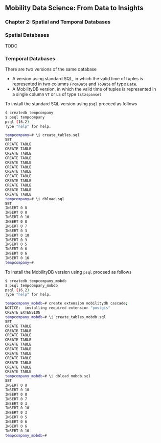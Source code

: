 ## Mobility Data Science: From Data to Insights
### Chapter 2: Spatial and Temporal Databases


### Spatial Databases

TODO

### Temporal Databases

There are two versions of the same database 
*  A version using standard SQL, in which the valid time of tuples is
   represented in two columns `FromDate` and `ToDate` of type `Date`.
*  A MobilityDB version, in which the valid time of tuples is
   represented in a single column `VT` or `LS` of type `tstzspanset`

To install the standard SQL version using `psql` proceed as follows
```bash
$ createdb tempcompany
$ psql tempcompany
psql (16.2)
Type "help" for help.

tempcompany=# \i create_tables.sql
SET
CREATE TABLE
CREATE TABLE
CREATE TABLE
CREATE TABLE
CREATE TABLE
CREATE TABLE
CREATE TABLE
CREATE TABLE
CREATE TABLE
CREATE TABLE
CREATE TABLE
CREATE TABLE
tempcompany=# \i dbload.sql
SET
INSERT 0 8
INSERT 0 8
INSERT 0 10
INSERT 0 8
INSERT 0 7
INSERT 0 3
INSERT 0 10
INSERT 0 3
INSERT 0 5
INSERT 0 6
INSERT 0 6
INSERT 0 16
tempcompany=#
```

To install the MobilityDB version using `psql` proceed as follows
```bash
$ createdb tempcompany_mobdb
$ psql tempcompany_mobdb
psql (16.2)
Type "help" for help.

tempcompany_mobdb=# create extension mobilitydb cascade;
NOTICE:  installing required extension "postgis"
CREATE EXTENSION
tempcompany_mobdb=# \i create_tables_mobdb.sql
SET
CREATE TABLE
CREATE TABLE
CREATE TABLE
CREATE TABLE
CREATE TABLE
CREATE TABLE
CREATE TABLE
CREATE TABLE
CREATE TABLE
CREATE TABLE
CREATE TABLE
tempcompany_mobdb=# \i dbload_mobdb.sql
SET
INSERT 0 8
INSERT 0 10
INSERT 0 8
INSERT 0 7
INSERT 0 3
INSERT 0 10
INSERT 0 3
INSERT 0 5
INSERT 0 6
INSERT 0 6
INSERT 0 16
tempcompany_mobdb=#
```

   
   

